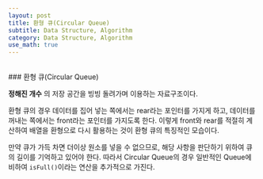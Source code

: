 ```yaml
---
layout: post
title: 환형 큐(Circular Queue)
subtitle: Data Structure, Algorithm
category: Data Structure, Algorithm
use_math: true
---
```


<br>
### 환형 큐(Circular Queue)

__정해진 개수__ 의 저장 공간을 빙빙 돌려가며 이용하는 자료구조이다.

환형 큐의 경우 데이터를 집어 넣는 쪽에서는 rear라는 포인터를 가지게 하고, 데이터를 꺼내는 쪽에서는 front라는 포인터를 가지도록 한다. 이렇게 front와 rear를 적절히 계산하여 배열을 환형으로 다시 활용하는 것이 환형 큐의 특징적인 모습이다.

만약 큐가 가득 차면 더이상 원소를 넣을 수 없으므로, 해당 사항을 판단하기 위하여 큐의 길이를 기억하고 있어야 한다. 따라서 Circular Queue의 경우 일반적인 Queue에 비하여 ```isFull()```이라는 연산을 추가적으로 가진다.
